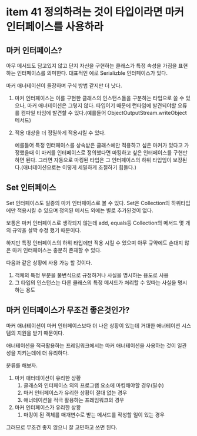 # item 41 정의하려는 것이 타입이라면 마커 인터페이스를 사용하라

## 마커 인터페이스?

아무 메서드도 담고있지 않고 단지 자신을 구현하는 클래스가 특정 속성을 가짐을 표현하는 인터페이스를 의미한다. 대표적인 예로 Serializble 인터페이스가 있다.

마커 애너테이션이 들장하며 구식 방법 같지만 더 낫다.

1. 마커 인터페이스는 이를 구현한 클래스의 인스턴스들을 구분하는 타입으로 쓸 수 있으나, 마커 애너테이션은 그렇지 않다.
   타입이기 때문에 런타임에 발견되야할 오류를 컴파일 타임에 발견할 수 있다.(예를들어 ObjectOutputStream.writeObject 메서드)

2. 적용 대상을 더 정밀하게 적용시킬 수 있다.

   예를들어 특정 인터페이스를 상속받은 클래스에만 적용하고 싶은 마커가 있다고 가정했을때 이 마커를 인터페이스로 정의했다면 마킹하고 싶은 인터페이스를 구현만 하면 된다. 그러면 자동으로 마킹된 타입은 그 인터페이스의 하위 타입임이 보장된다.(애너테이션으로는 이렇게 세밀하게 조절하기 힘들다.)



## Set 인터페이스

Set 인터페이스도 일종의 마커 인터페이스로 볼 수 있다. Set은 Collection의 하위타입에만 적용시킬 수 있으며 정의된 메서드 외에는 별로 추가된것이 없다.

보통은 마커 인터페이스로 생각되지 않는데 add, equals등 Collection의 메서드 몇 개의 규약을 살짝 수정 했기 때문이다.

하지만 특정 인터페이스의 하위 타입에만 적용 시킬 수 있으며 아무 규약에도 손대지 않은 마커 인터페이스는 충분히 존재할 수 있다. 

다음과 같은 상황에 사용 가능 할 것이다.

1. 객체의 특정 부분을 불변식으로 규정하거나 사실을 명시하는 용도로 사용
2. 그 타입의 인스턴스는 다른 클래스의 특정 메서드가 처리할 수 있따는 사실을 명시하는 용도



## 마커 인터페이스가 무조건 좋은것인가?

마커 애너테이션이 마커 인터페이스보다 더 나은 상황이 있는데 거대한 애너테이션 시스템의 지원을 받기 때문이다.

애너테이션을 적극활용하는 프레임워크에서는 마커 애너테이션을 사용하는 것이 일관성을 지키는데에 더 유리하다.

분류를 해보자.

1. 마커 애터테이션이 유리한 상황
   1. 클래스와 인터페이스 외의 프로그램 요소에 마킹해야할 경우(필수)
   2. 마커 인터페이스가 유리한 상황이 절대 없는 경우
   3. 애너테이션을 적극 활용하는 프레임워크의 경우
2. 마커 인터페이스가 유리한 상황
   1. 마킹이 된 객체를 매개변수로 받는 메서드를 작성할 일이 있는 경우

그러므로 무조건 좋지 않으니 잘 고민하고 쓰면 된다.